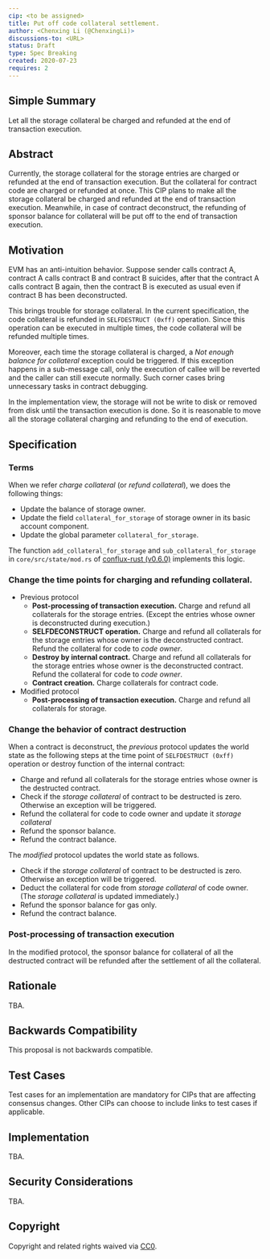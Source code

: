 ```yaml
---
cip: <to be assigned>
title: Put off code collateral settlement. 
author: <Chenxing Li (@ChenxingLi)>
discussions-to: <URL>
status: Draft
type: Spec Breaking
created: 2020-07-23
requires: 2
---
```


## Simple Summary

Let all the storage collateral be charged and refunded at the end of transaction execution. 

## Abstract

Currently, the storage collateral for the storage entries are charged or refunded at the end of transaction execution. But the collateral for contract code are charged or refunded at once. This CIP plans to make all the storage collateral be charged and refunded at the end of transaction execution. Meanwhile, in case of contract deconstruct, the refunding of sponsor balance for collateral will be put off to the end of transaction execution.

## Motivation
<!--The motivation is critical for CIPs that want to change the Conflux protocol. It should clearly explain why the existing protocol specification is inadequate to address the problem that the CIP solves. CIP submissions without sufficient motivation may be rejected outright.-->

EVM has an anti-intuition behavior. Suppose sender calls contract A, contract A calls contract B and contract B suicides, after that the contract A calls contract B again, then the contract B is executed as usual even if contract B has been deconstructed. 

This brings trouble for storage collateral. In the current specification, the code collateral is refunded in `SELFDESTRUCT (0xff)` operation. Since this operation can be executed in multiple times, the code collateral will be refunded multiple times. 

Moreover, each time the storage collateral is charged, a *Not enough balance for collateral* exception could be triggered. If this exception happens in a sub-message call, only the execution of callee will be reverted and the caller can still execute normally. Such corner cases bring unnecessary tasks in contract debugging. 

In the implementation view, the storage will not be write to disk or removed from disk until the transaction execution is done. So it is reasonable to move all the storage collateral charging and refunding to the end of execution. 

## Specification
<!--The technical specification should describe the syntax and semantics of any new feature. The specification should be detailed enough to allow competing, interoperable implementations for any of the current Conflux platforms ([conflux-rust](https://github.com/Conflux-Chain/conflux-rust)).-->

### Terms

When we refer *charge collateral* (or *refund collateral*), we does the following things:
- Update the balance of storage owner. 
- Update the field `collateral_for_storage` of storage owner in its basic account component. 
- Update the global parameter `collateral_for_storage`. 

The function `add_collateral_for_storage` and `sub_collateral_for_storage` in `core/src/state/mod.rs` of [conflux-rust (v0.6.0)](https://github.com/Conflux-Chain/conflux-rust/blob/v0.6.0/core/src/state/mod.rs) implements this logic. 

### Change the time points for charging and refunding collateral.

- Previous protocol 
    - **Post-processing of transaction execution.** Charge and refund all collaterals for the storage entries. (Except the entries whose owner is deconstructed during execution.)
    - **SELFDECONSTRUCT operation.** Charge and refund all collaterals for the storage entries whose owner is the deconstructed contract. Refund the collateral for code to *code owner*. 
    - **Destroy by internal contract.** Charge and refund all collaterals for the storage entries whose owner is the deconstructed contract. Refund the collateral for code to *code owner*.
    - **Contract creation.** Charge collaterals for contract code.
- Modified protocol
    - **Post-processing of transaction execution.** Charge and refund all collaterals for storage.

### Change the behavior of contract destruction

When a contract is deconstruct, the *previous* protocol updates the world state as the following steps at the time point of `SELFDESTRUCT (0xff)` operation or destroy function of the internal contract:

- Charge and refund all collaterals for the storage entries whose owner is the destructed contract.
- Check if the *storage collateral* of contract to be destructed is zero. Otherwise an exception will be triggered.
- Refund the collateral for code to code owner and update it *storage collateral* 
- Refund the sponsor balance.
- Refund the contract balance. 

The *modified* protocol updates the world state as follows. 
- Check if the *storage collateral* of contract to be destructed is zero. Otherwise an exception will be triggered.
- Deduct the collateral for code from *storage collateral* of code owner. (The *storage collateral* is updated immediately.)
- Refund the sponsor balance for gas only. 
- Refund the contract balance.

### Post-processing of transaction execution

In the modified protocol, the sponsor balance for collateral of all the destructed contract will be refunded after the settlement of all the collateral. 

## Rationale
<!--The rationale fleshes out the specification by describing what motivated the design and why particular design decisions were made. It should describe alternate designs that were considered and related work, e.g. how the feature is supported in other languages. The rationale may also provide evidence of consensus within the community, and should discuss important objections or concerns raised during discussion.-->

TBA.

## Backwards Compatibility
<!--All CIPs that introduce backwards incompatibilities must include a section describing these incompatibilities and their severity. The CIP must explain how the author proposes to deal with these incompatibilities. CIP submissions without a sufficient backwards compatibility treatise may be rejected outright.-->

This proposal is not backwards compatible. 


## Test Cases
<!--Test cases for an implementation are mandatory for CIPs that are affecting consensus changes. Other CIPs can choose to include links to test cases if applicable.-->
Test cases for an implementation are mandatory for CIPs that are affecting consensus changes. Other CIPs can choose to include links to test cases if applicable.

## Implementation
<!--The implementations must be completed before any CIP is given status "Final", but it need not be completed before the CIP is accepted. While there is merit to the approach of reaching consensus on the specification and rationale before writing code, the principle of "rough consensus and running code" is still useful when it comes to resolving many discussions of API details.-->
TBA.

## Security Considerations
<!--All CIPs must contain a section that discusses the security implications/considerations relevant to the proposed change. Include information that might be important for security discussions, surfaces risks and can be used throughout the life cycle of the proposal. E.g. include security-relevant design decisions, concerns, important discussions, implementation-specific guidance and pitfalls, an outline of threats and risks and how they are being addressed. CIP submissions missing the "Security Considerations" section will be rejected. a CIP cannot proceed to status "Final" without a Security Considerations discussion deemed sufficient by the reviewers.-->
TBA.

## Copyright
Copyright and related rights waived via [CC0](https://creativecommons.org/publicdomain/zero/1.0/).
